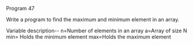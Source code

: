 Program 47

Write a program to find the maximum and minimum element in an array.

Variable description--
n=Number of elements in an array
a=Array of size N
min= Holds the minimum element
max=Holds the maximum element
